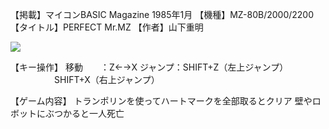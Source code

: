 【掲載】マイコンBASIC Magazine 1985年1月 
【機種】MZ-80B/2000/2200 
【タイトル】PERFECT Mr.MZ 
【作者】山下重明 
 
[![](https://img.youtube.com/vi/LK0cLOSliDE/0.jpg)](https://www.youtube.com/watch?v=LK0cLOSliDE)  
 
【キー操作】 
移動　　：Z←→X 
ジャンプ：SHIFT+Z（左上ジャンプ） 
　　　　　SHIFT+X（右上ジャンプ） 
 
【ゲーム内容】 
トランポリンを使ってハートマークを全部取るとクリア 
壁やロボットにぶつかると一人死亡 
